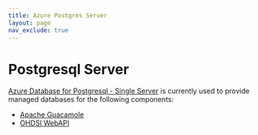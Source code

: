 ```yaml
---
title: Azure Postgres Server
layout: page
nav_exclude: true
---
```


# Postgresql Server
[Azure Database for Postgresql - Single Server](https://learn.microsoft.com/en-us/azure/postgresql/single-server/overview-single-server) is currently used to provide managed databases for the following components:
* [Apache Guacamole](../../../Components/Apache-Guacamole.md)
* [OHDSI WebAPI](../../../Components/OHDSI/WebAPI.md)

